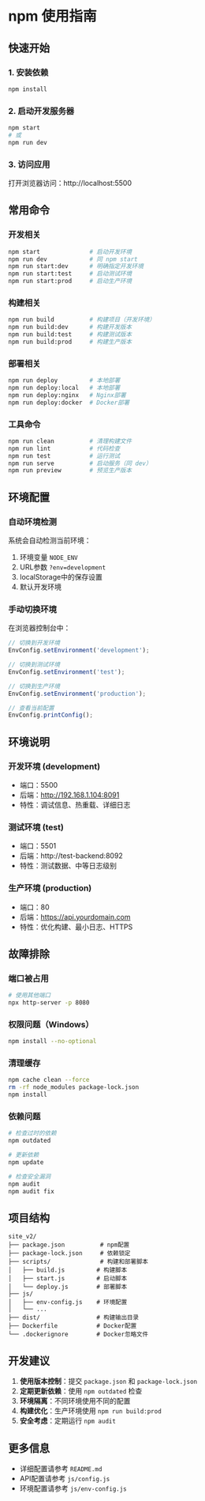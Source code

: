 # npm 使用指南

## 快速开始

### 1. 安装依赖
```bash
npm install
```

### 2. 启动开发服务器
```bash
npm start
# 或
npm run dev
```

### 3. 访问应用
打开浏览器访问：http://localhost:5500

## 常用命令

### 开发相关
```bash
npm start              # 启动开发环境
npm run dev            # 同 npm start
npm run start:dev      # 明确指定开发环境
npm run start:test     # 启动测试环境
npm run start:prod     # 启动生产环境
```

### 构建相关
```bash
npm run build          # 构建项目（开发环境）
npm run build:dev      # 构建开发版本
npm run build:test     # 构建测试版本
npm run build:prod     # 构建生产版本
```

### 部署相关
```bash
npm run deploy         # 本地部署
npm run deploy:local   # 本地部署
npm run deploy:nginx   # Nginx部署
npm run deploy:docker  # Docker部署
```

### 工具命令
```bash
npm run clean          # 清理构建文件
npm run lint           # 代码检查
npm run test           # 运行测试
npm run serve          # 启动服务（同 dev）
npm run preview        # 预览生产版本
```

## 环境配置

### 自动环境检测
系统会自动检测当前环境：
1. 环境变量 `NODE_ENV`
2. URL参数 `?env=development`
3. localStorage中的保存设置
4. 默认开发环境

### 手动切换环境
在浏览器控制台中：
```javascript
// 切换到开发环境
EnvConfig.setEnvironment('development');

// 切换到测试环境
EnvConfig.setEnvironment('test');

// 切换到生产环境
EnvConfig.setEnvironment('production');

// 查看当前配置
EnvConfig.printConfig();
```

## 环境说明

### 开发环境 (development)
- 端口：5500
- 后端：http://192.168.1.104:8091
- 特性：调试信息、热重载、详细日志

### 测试环境 (test)
- 端口：5501
- 后端：http://test-backend:8092
- 特性：测试数据、中等日志级别

### 生产环境 (production)
- 端口：80
- 后端：https://api.yourdomain.com
- 特性：优化构建、最小日志、HTTPS

## 故障排除

### 端口被占用
```bash
# 使用其他端口
npx http-server -p 8080
```

### 权限问题（Windows）
```bash
npm install --no-optional
```

### 清理缓存
```bash
npm cache clean --force
rm -rf node_modules package-lock.json
npm install
```

### 依赖问题
```bash
# 检查过时的依赖
npm outdated

# 更新依赖
npm update

# 检查安全漏洞
npm audit
npm audit fix
```

## 项目结构

```
site_v2/
├── package.json          # npm配置
├── package-lock.json     # 依赖锁定
├── scripts/              # 构建和部署脚本
│   ├── build.js         # 构建脚本
│   ├── start.js         # 启动脚本
│   └── deploy.js        # 部署脚本
├── js/
│   ├── env-config.js    # 环境配置
│   └── ...
├── dist/                # 构建输出目录
├── Dockerfile           # Docker配置
└── .dockerignore        # Docker忽略文件
```

## 开发建议

1. **使用版本控制**：提交 `package.json` 和 `package-lock.json`
2. **定期更新依赖**：使用 `npm outdated` 检查
3. **环境隔离**：不同环境使用不同的配置
4. **构建优化**：生产环境使用 `npm run build:prod`
5. **安全考虑**：定期运行 `npm audit`

## 更多信息

- 详细配置请参考 `README.md`
- API配置请参考 `js/config.js`
- 环境配置请参考 `js/env-config.js`
